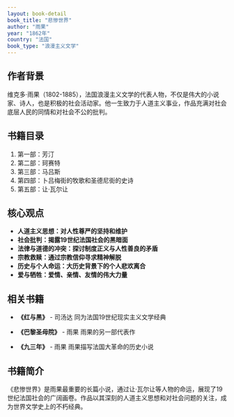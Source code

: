 ```yaml
---
layout: book-detail
book_title: "悲惨世界"
author: "雨果"
year: "1862年"
country: "法国"
book_type: "浪漫主义文学"
---
```


## 作者背景

维克多·雨果（1802-1885），法国浪漫主义文学的代表人物，不仅是伟大的小说家、诗人，也是积极的社会活动家。他一生致力于人道主义事业，作品充满对社会底层人民的同情和对社会不公的批判。

## 书籍目录

1. 第一部：芳汀
2. 第二部：珂赛特
3. 第三部：马吕斯
4. 第四部：卜吕梅街的牧歌和圣德尼街的史诗
5. 第五部：让·瓦尔让

## 核心观点

- **人道主义思想：对人性尊严的坚持和维护**
- **社会批判：揭露19世纪法国社会的黑暗面**
- **法律与道德的冲突：探讨制度正义与人性善良的矛盾**
- **宗教救赎：通过宗教信仰寻求精神解脱**
- **历史与个人命运：大历史背景下的个人悲欢离合**
- **爱与牺牲：爱情、亲情、友情的伟大力量**

## 相关书籍

- **《红与黑》** - 司汤达
  同为法国19世纪现实主义文学经典

- **《巴黎圣母院》** - 雨果
  雨果的另一部代表作

- **《九三年》** - 雨果
  雨果描写法国大革命的历史小说


## 书籍简介

《悲惨世界》是雨果最重要的长篇小说，通过让·瓦尔让等人物的命运，展现了19世纪法国社会的广阔画卷。作品以其深刻的人道主义思想和对社会问题的关注，成为世界文学史上的不朽经典。
